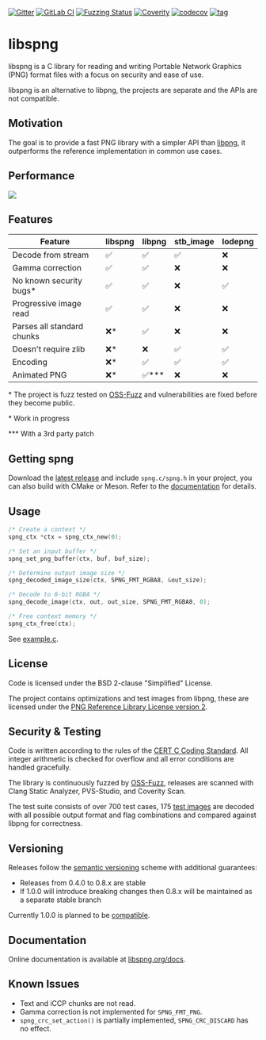 [![Gitter](https://badges.gitter.im/libspng/community.svg)](https://gitter.im/libspng/community?utm_source=badge&utm_medium=badge&utm_campaign=pr-badge)
[![GitLab CI](https://gitlab.com/randy408/libspng-ci/badges/master/pipeline.svg)](https://gitlab.com/randy408/libspng-ci/pipelines/latest)
[![Fuzzing Status](https://oss-fuzz-build-logs.storage.googleapis.com/badges/libspng.svg)](https://oss-fuzz-build-logs.storage.googleapis.com/index.html#libspng)
[![Coverity](https://scan.coverity.com/projects/15336/badge.svg)](https://scan.coverity.com/projects/randy408-libspng)
[![codecov](https://codecov.io/gl/randy408/libspng/branch/master/graph/badge.svg)](https://codecov.io/gl/randy408/libspng)
[![tag](https://img.shields.io/github/tag-date/randy408/libspng.svg)](https://libspng.org/download.html)

# libspng

libspng is a C library for reading and writing Portable Network Graphics (PNG)
format files with a focus on security and ease of use.

libspng is an alternative to libpng, the projects are separate and the APIs are
not compatible.

## Motivation

The goal is to provide a fast PNG library with a simpler API than [libpng](https://github.com/glennrp/libpng/blob/libpng16/png.h),
it outperforms the reference implementation in common use cases.

## Performance

![](https://libspng.org/perfx86.png)

## Features

| Feature                    | libspng    | libpng   | stb_image | lodepng |
|----------------------------|------------|----------|-----------|---------|
| Decode from stream         | ✅        | ✅       | ✅        | ❌     |
| Gamma correction           | ✅        | ✅       | ❌        | ❌     |
| No known security bugs*    | ✅        | ✅       | ❌        | ✅     |
| Progressive image read     | ✅        | ✅       | ❌        | ❌     |
| Parses all standard chunks | ❌*       | ✅       | ❌        | ❌     |
| Doesn't require zlib       | ❌*       | ❌       | ✅        | ✅     |
| Encoding                   | ❌*       | ✅       | ✅        | ✅     |
| Animated PNG               | ❌*       | ✅***    | ❌        | ❌     |

\* The project is fuzz tested on [OSS-Fuzz](https://github.com/google/oss-fuzz) and vulnerabilities are fixed before they become public.

\* Work in progress

\*\*\* With a 3rd party patch

## Getting spng

Download the [latest release](https://libspng.org/download) and include `spng.c/spng.h` in your project,
you can also build with CMake or Meson. Refer to the [documentation](https://libspng.org/docs) for details.

## Usage

```c
/* Create a context */
spng_ctx *ctx = spng_ctx_new(0);

/* Set an input buffer */
spng_set_png_buffer(ctx, buf, buf_size);

/* Determine output image size */
spng_decoded_image_size(ctx, SPNG_FMT_RGBA8, &out_size);

/* Decode to 8-bit RGBA */
spng_decode_image(ctx, out, out_size, SPNG_FMT_RGBA8, 0);

/* Free context memory */
spng_ctx_free(ctx);
```

See [example.c](https://github.com/randy408/libspng/blob/v0.5.0/examples/example.c).

## License

Code is licensed under the BSD 2-clause "Simplified" License.

The project contains optimizations and test images from libpng, these are licensed under the
[PNG Reference Library License version 2](http://www.libpng.org/pub/png/src/libpng-LICENSE.txt).

## Security & Testing

Code is written according to the rules of the
[CERT C Coding Standard](https://wiki.sei.cmu.edu/confluence/display/c/SEI+CERT+C+Coding+Standard).
All integer arithmetic is checked for overflow and all error conditions are handled gracefully.

The library is continuously fuzzed by [OSS-Fuzz](https://github.com/google/oss-fuzz),
releases are scanned with Clang Static Analyzer, PVS-Studio, and Coverity Scan.

The test suite consists of over 700 test cases,
175 [test images](http://www.schaik.com/pngsuite/) are decoded with all possible
output format and flag combinations and compared against libpng for correctness.

## Versioning

Releases follow the [semantic versioning](https://semver.org/) scheme with additional guarantees:

* Releases from 0.4.0 to 0.8.x are stable
* If 1.0.0 will introduce breaking changes then 0.8.x will be maintained as a separate stable branch

Currently 1.0.0 is planned to be [compatible](https://github.com/randy408/libspng/issues/3).

## Documentation

Online documentation is available at [libspng.org/docs](https://libspng.org/docs).

## Known Issues

* Text and iCCP chunks are not read.
* Gamma correction is not implemented for `SPNG_FMT_PNG`.
* `spng_crc_set_action()` is partially implemented, `SPNG_CRC_DISCARD` has no effect.
